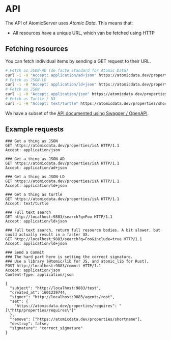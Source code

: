 # API

The API of AtomicServer uses _Atomic Data_.
This means that:

- All resources have a unique URL, which van be fetched using HTTP

## Fetching resources

You can fetch individual items by sending a GET request to their URL.

```sh
# Fetch as JSON-AD (de facto standard for Atomic Data)
curl -i -H "Accept: application/ad+json" https://atomicdata.dev/properties/shortname
# Fetch as JSON-LD
curl -i -H "Accept: application/ld+json" https://atomicdata.dev/properties/shortname
# Fetch as JSON
curl -i -H "Accept: application/json" https://atomicdata.dev/properties/shortname
# Fetch as Turtle / N3
curl -i -H "Accept: text/turtle" https://atomicdata.dev/properties/shortname
```

We have a subset of the [API documented using Swagger / OpenAPI](https://editor.swagger.io/?url=https://raw.githubusercontent.com/atomicdata-dev/atomic-server/master/server/openapi.yml).

## Example requests

```HTTP
### Get a thing as JSON
GET https://atomicdata.dev/properties/isA HTTP/1.1
Accept: application/json

### Get a thing as JSON-AD
GET https://atomicdata.dev/properties/isA HTTP/1.1
Accept: application/ad+json

### Get a thing as JSON-LD
GET https://atomicdata.dev/properties/isA HTTP/1.1
Accept: application/ld+json

### Get a thing as turtle
GET https://atomicdata.dev/properties/isA HTTP/1.1
Accept: text/turtle

### Full text search
GET http://localhost:9883/search?q=Foo HTTP/1.1
Accept: application/ld+json

### Full text search, return full resource bodies. A bit slower, but could actually result in a faster UX.
GET http://localhost:9883/search?q=Foo&include=true HTTP/1.1
Accept: application/ld+json

### Send a Commit
### The hard part here is setting the correct signature.
### Use a library (@tomic/lib for JS, and atomic_lib for Rust).
POST http://localhost:9883/commit HTTP/1.1
Accept: application/json
Content-Type: application/json

{
  "subject": "http://localhost:9883/test",
  "created_at": 1601239744,
  "signer": "http://localhost:9883/agents/root",
  "set": {
    "https://atomicdata.dev/properties/requires": "[\"http/properties/requires\"]"
  },
  "remove": ["https://atomicdata.dev/properties/shortname"],
  "destroy": false,
  "signature": "correct_signature"
}
```
